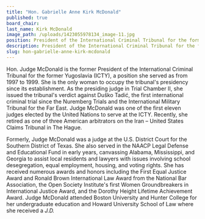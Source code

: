 ```yaml
---
title: "Hon. Gabrielle Anne Kirk McDonald"
published: true
board_chair:
last_name: Kirk McDonald
image_path: /uploads/1423055978134_image-11.jpg
position: President of the International Criminal Tribunal for the former Yugoslavia (1997-99)
description: President of the International Criminal Tribunal for the former Yugoslavia (1997-99)
slug: hon-gabrielle-anne-kirk-mcdonald
---
```


Hon. Judge McDonald is the former President of the International Criminal Tribunal for the former Yugoslavia (ICTY), a position she served as from 1997 to 1999. She is the only woman to occupy the tribunal's presidency since its establishment. As the presiding judge in Trial Chamber II, she issued the tribunal's verdict against Duško Tadić, the first international criminal trial since the Nuremberg Trials and the International Military Tribunal for the Far East. Judge McDonald was one of the first eleven judges elected by the United Nations to serve at the ICTY. Recently, she retired as one of three American arbitrators on the Iran – United States Claims Tribunal in The Hague.

Formerly, Judge McDonald was a judge at the U.S. District Court for the Southern District of Texas. She also served in the NAACP Legal Defense and Educational Fund in early years, canvassing Alabama, Mississippi, and Georgia to assist local residents and lawyers with issues involving school desegregation, equal employment, housing, and voting rights. She has received numerous awards and honors including the First Equal Justice Award and Ronald Brown International Law Award from the National Bar Association, the Open Society Institute's first Women Groundbreakers in International Justice Award, and the Dorothy Height Lifetime Achievement Award. Judge McDonald attended Boston University and Hunter College for her undergraduate education and Howard University School of Law where she received a _J.D._

